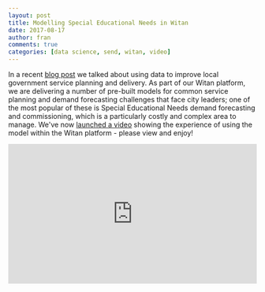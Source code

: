 ```yaml
---
layout: post
title: Modelling Special Educational Needs in Witan
date: 2017-08-17
author: fran
comments: true
categories: [data science, send, witan, video]
---
```


In a recent [blog post](http://www.mastodonc.com/local%20government/smart%20cities/data%20science/2017/06/27/How-can-data-be-used-to-improve-local-government-service-planning-and-delivery.html) we talked about using data to improve local government service planning and delivery. As part of our Witan platform, we are delivering a number of pre-built models for common service planning and demand forecasting challenges that face city leaders; one of the most popular of these is Special Educational Needs demand forecasting and commissioning, which is a particularly costly and complex area to manage. We've now [launched a video](/data%20science/send/witan/2017/08/17/witan-send.html) showing the experience of using the model within the Witan platform - please view and enjoy!

<!--more-->

<div style="position:relative;height:0;padding-bottom:56.25%"><iframe src="https://www.youtube.com/embed/KDTAYwyu_QE?ecver=2" width="640" height="360" frameborder="0" style="position:absolute;width:100%;height:100%;left:0" allowfullscreen></iframe></div>
